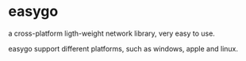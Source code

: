# easygo
a cross-platform ligth-weight network library, very easy to use.

easygo support different platforms, such as windows, apple and linux.




